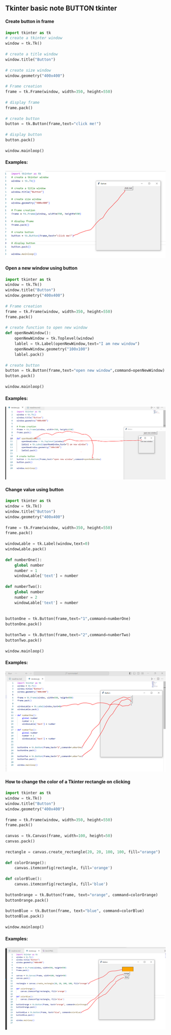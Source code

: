 ## Tkinter basic note BUTTON tkinter

#### Create button in frame
```python
import tkinter as tk
# create a tkinter window
window = tk.Tk()

# create a title window
window.title("Button")

# create size window
window.geometry("400x400")

# Frame creation
frame = tk.Frame(window, width=350, height=550)

# display frame
frame.pack()

# create button
button = tk.Button(frame,text="click me!")

# display button
button.pack()

window.mainloop()
```

#### Examples:

<img src="btn1.PNG">

#### Open a new window using button

```python
import tkinter as tk
window = tk.Tk()
window.title("Button")
window.geometry("400x400")

# Frame creation
frame = tk.Frame(window, width=350, height=550)
frame.pack()

# create function to open new window
def openNewWindow():
    openNewWindow = tk.Toplevel(window)
    lablel = tk.Label(openNewWindow,text="I am new window")
    openNewWindow.geometry("100x100")
    lablel.pack()

# create button
button = tk.Button(frame,text="open new window",command=openNewWindow)
button.pack()

window.mainloop()
```

#### Examples:

<img src="btn2.PNG">

#### Change value using button

```python
import tkinter as tk
window = tk.Tk()
window.title("Button")
window.geometry("400x400")

frame = tk.Frame(window, width=350, height=550)
frame.pack()

windowLable = tk.Label(window,text=0)
windowLable.pack()

def numberOne():
    global number
    number = 1
    windowLable['text'] = number

def numberTwo():
    global number
    number = 2
    windowLable['text'] = number


buttonOne = tk.Button(frame,text="1",command=numberOne)
buttonOne.pack()

buttonTwo = tk.Button(frame,text="2",command=numberTwo)
buttonTwo.pack()

window.mainloop()
```

#### Examples:

<img src="btn3.PNG">

#### How to change the color of a Tkinter rectangle on clicking

```python
import tkinter as tk
window = tk.Tk()
window.title("Button")
window.geometry("400x400")

frame = tk.Frame(window, width=350, height=550)
frame.pack()

canvas = tk.Canvas(frame, width=100, height=50)
canvas.pack()

rectangle = canvas.create_rectangle(20, 20, 100, 100, fill="orange")

def colorOrange():
    canvas.itemconfig(rectangle, fill='orange')

def colorBlue():
    canvas.itemconfig(rectangle, fill='blue')

buttonOrange = tk.Button(frame, text="orange", command=colorOrange)
buttonOrange.pack()

buttonBlue = tk.Button(frame, text="blue", command=colorBlue)
buttonBlue.pack()

window.mainloop()
```

#### Examples:

<img src="btn4.PNG">